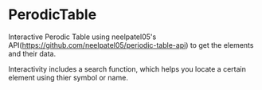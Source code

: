 # PerodicTable

Interactive Perodic Table using neelpatel05's API(https://github.com/neelpatel05/periodic-table-api) to get the elements and their data.

Interactivity includes a search function, which helps you locate a certain element using thier symbol or name.

